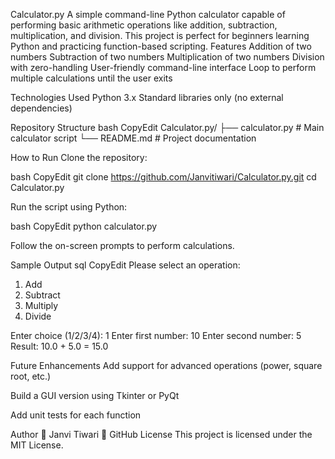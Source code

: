 Calculator.py
A simple command-line Python calculator capable of performing basic arithmetic operations like addition, subtraction, multiplication, and division. This project is perfect for beginners learning Python and practicing function-based scripting.
Features
Addition of two numbers
Subtraction of two numbers
Multiplication of two numbers
Division with zero-handling
User-friendly command-line interface
Loop to perform multiple calculations until the user exits



Technologies Used
Python 3.x
Standard libraries only (no external dependencies)



Repository Structure
bash
CopyEdit
Calculator.py/
├── calculator.py         # Main calculator script
└── README.md             # Project documentation

How to Run
Clone the repository:


bash
CopyEdit
git clone https://github.com/Janvitiwari/Calculator.py.git
cd Calculator.py

Run the script using Python:


bash
CopyEdit
python calculator.py

Follow the on-screen prompts to perform calculations.


Sample Output
sql
CopyEdit
Please select an operation:
1. Add
2. Subtract
3. Multiply
4. Divide

Enter choice (1/2/3/4): 1
Enter first number: 10
Enter second number: 5
Result: 10.0 + 5.0 = 15.0

Future Enhancements
Add support for advanced operations (power, square root, etc.)


Build a GUI version using Tkinter or PyQt


Add unit tests for each function


Author
👤 Janvi Tiwari
 🔗 GitHub
License
This project is licensed under the MIT License.

